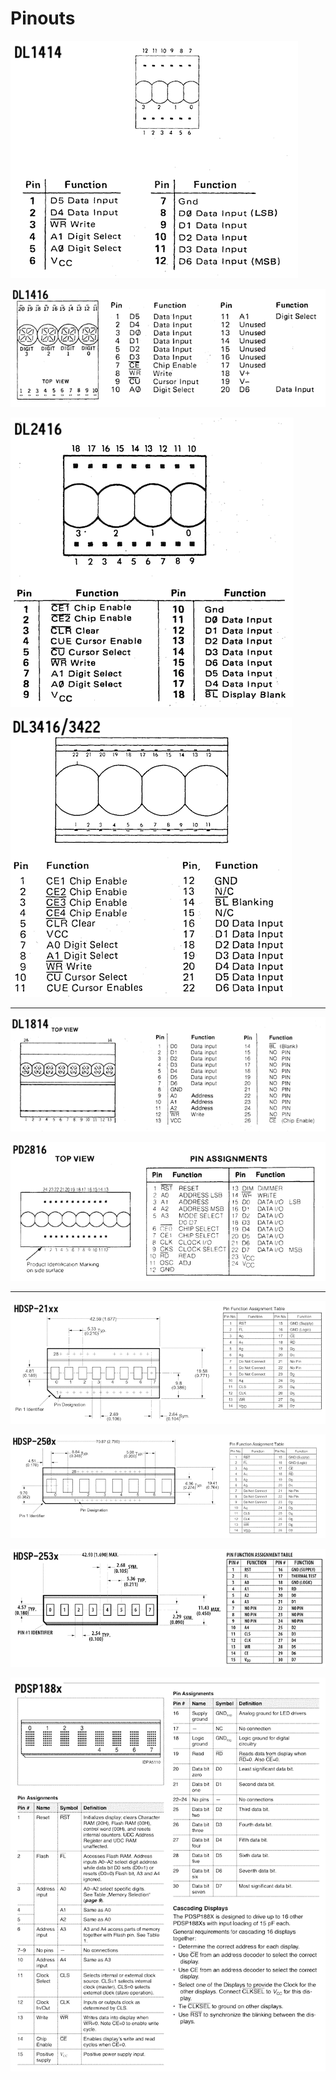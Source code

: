 # Pinouts

![](DL1414.png)

![](DL1416.png)

![](DL2416.png)

![](DL3416.png)

---

![](DL1814.png)

![](PD2816.png)

---

![](HDSP-21xx.png)

![](HDSP-250x.png)

![](HDSP-253x.png)

![](PDSP188x.png)
